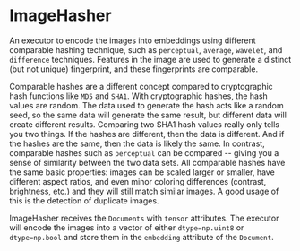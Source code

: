 # ImageHasher

An executor to encode the images into embeddings using different comparable hashing technique, such as `perceptual`,
`average`, `wavelet`, and `difference` techniques. Features in the image are used to generate a distinct
(but not unique) fingerprint, and these fingerprints are comparable.

Comparable hashes are a different concept compared to cryptographic hash functions like `MD5` and `SHA1`. With
cryptographic hashes, the hash values are random. The data used to generate the hash acts like a random seed, so the
same data will generate the same result, but different data will create different results. Comparing two SHA1 hash
values really only tells you two things. If the hashes are different, then the data is different. And if the hashes are
the same, then the data is likely the same. In contrast, comparable hashes such as `perceptual` can be compared --
giving you a sense of similarity between the two data sets. All comparable hashes have the same basic properties:
images can be scaled larger or smaller, have different aspect ratios, and even minor coloring differences (contrast,
brightness, etc.) and they will still match similar images. A good usage of this is the detection of duplicate images.

ImageHasher receives the `Documents` with `tensor` attributes. The executor will encode the images into a vector of either
`dtype=np.uint8` or `dtype=np.bool` and store them in the `embedding` attribute of the `Document`.